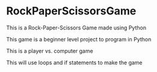 # RockPaperScissorsGame
This is a Rock-Paper-Scissors Game made using Python

This game is a beginner level project to program in Python

This is a player vs. computer game

This will use loops and if statements to make the game
